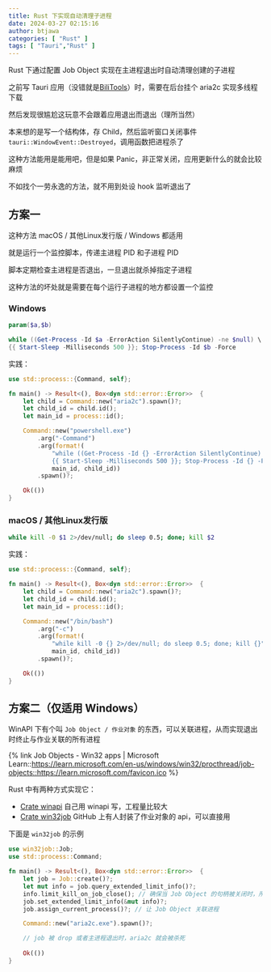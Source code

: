 ```yaml
---
title: Rust 下实现自动清理子进程
date: 2024-03-27 02:15:16
author: btjawa
categories: [ "Rust" ]
tags: [ "Tauri","Rust" ]
---
```


Rust 下通过配置 Job Object 实现在主进程退出时自动清理创建的子进程

<!-- more -->

之前写 Tauri 应用（没错就是[BiliTools](https://github.com/btjawa/bilitools)）时，需要在后台挂个 aria2c 实现多线程下载

然后发现很尴尬这玩意不会跟着应用退出而退出（理所当然）

本来想的是写一个结构体，存 Child，然后监听窗口关闭事件 `tauri::WindowEvent::Destroyed`，调用函数把进程杀了

这种方法能用是能用吧，但是如果 Panic，非正常关闭，应用更新什么的就会比较麻烦

不如找个一劳永逸的方法，就不用到处设 hook 监听退出了

## 方案一

这种方法 macOS / 其他Linux发行版 / Windows 都适用

就是运行一个监控脚本，传递主进程 PID 和子进程 PID

脚本定期检查主进程是否退出，一旦退出就杀掉指定子进程

这种方法的坏处就是需要在每个运行子进程的地方都设置一个监控

### Windows

```powershell
param($a,$b)

while ((Get-Process -Id $a -ErrorAction SilentlyContinue) -ne $null) \
{{ Start-Sleep -Milliseconds 500 }}; Stop-Process -Id $b -Force
```

实践：

```rust main.rs
use std::process::{Command, self};

fn main() -> Result<(), Box<dyn std::error::Error>>  {
    let child = Command::new("aria2c").spawn()?;
    let child_id = child.id();
    let main_id = process::id();

    Command::new("powershell.exe")
        .arg("-Command")
        .arg(format!(
            "while ((Get-Process -Id {} -ErrorAction SilentlyContinue) -ne $null) \
            {{ Start-Sleep -Milliseconds 500 }}; Stop-Process -Id {} -Force", 
            main_id, child_id))
        .spawn()?;

    Ok(())
}
```

### macOS / 其他Linux发行版

```sh
while kill -0 $1 2>/dev/null; do sleep 0.5; done; kill $2
```

实践：

```rust main.rs
use std::process::{Command, self};

fn main() -> Result<(), Box<dyn std::error::Error>>  {
    let child = Command::new("aria2c").spawn()?;
    let child_id = child.id();
    let main_id = process::id();

    Command::new("/bin/bash")
        .arg("-c")
        .arg(format!(
            "while kill -0 {} 2>/dev/null; do sleep 0.5; done; kill {}", // do sleep 后跟着的就是定期检查的间隔时间
            main_id, child_id))
        .spawn()?;

    Ok(())
}
```

## 方案二（仅适用 Windows）

WinAPI 下有个叫 `Job Object / 作业对象` 的东西，可以关联进程，从而实现退出时终止与作业关联的所有进程

{% link Job Objects - Win32 apps | Microsoft Learn::https://learn.microsoft.com/en-us/windows/win32/procthread/job-objects::https://learn.microsoft.com/favicon.ico %}

Rust 中有两种方式实现它：
 - [Crate winapi](https://crates.io/crates/winapi) 自己用 winapi 写，工程量比较大
 - [Crate win32job](https://github.com/ohadravid/win32job-rs) GitHub 上有人封装了作业对象的 api，可以直接用

下面是 `win32job` 的示例

```rust main.rs
use win32job::Job;
use std::process::Command;

fn main() -> Result<(), Box<dyn std::error::Error>>  {
    let job = Job::create()?;
    let mut info = job.query_extended_limit_info()?;
    info.limit_kill_on_job_close(); // 确保当 Job Object 的句柄被关闭时，所有关联的进程都会被终止
    job.set_extended_limit_info(&mut info)?;
    job.assign_current_process()?; // 让 Job Object 关联进程

    Command::new("aria2c.exe").spawn()?;

    // job 被 drop 或者主进程退出时，aria2c 就会被杀死
    
    Ok(())
}
```
